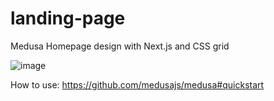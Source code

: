 # landing-page

Medusa Homepage design with Next.js and CSS grid

![image](https://user-images.githubusercontent.com/77109037/171480229-53fea93d-ed42-4b08-ac87-cf1c2f3b4d47.png)








How to use:
https://github.com/medusajs/medusa#quickstart
